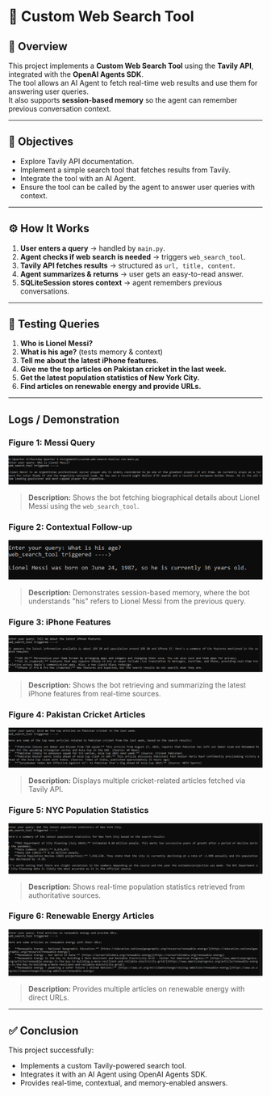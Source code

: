 # 📘 Custom Web Search Tool

## 🚀 Overview  
This project implements a **Custom Web Search Tool** using the **Tavily API**, integrated with the **OpenAI Agents SDK**.  
The tool allows an AI Agent to fetch real-time web results and use them for answering user queries.  
It also supports **session-based memory** so the agent can remember previous conversation context.  

---

## 🎯 Objectives  
- Explore Tavily API documentation.  
- Implement a simple search tool that fetches results from Tavily.  
- Integrate the tool with an AI Agent.  
- Ensure the tool can be called by the agent to answer user queries with context.  

---

## ⚙️ How It Works  
1. **User enters a query** → handled by `main.py`.  
2. **Agent checks if web search is needed** → triggers `web_search_tool`.  
3. **Tavily API fetches results** → structured as `url, title, content`.  
4. **Agent summarizes & returns** → user gets an easy-to-read answer.  
5. **SQLiteSession stores context** → agent remembers previous conversations.  

---

## 🧪 Testing Queries  

1. **Who is Lionel Messi?**  
2. **What is his age?**  (tests memory & context)  
3. **Tell me about the latest iPhone features.**  
4. **Give me the top articles on Pakistan cricket in the last week.**  
5. **Get the latest population statistics of New York City.**  
6. **Find articles on renewable energy and provide URLs.**  

---

## Logs / Demonstration  

### Figure 1: Messi Query  
![Log Image](/Logs/Log1.PNG)

> **Description:** Shows the bot fetching biographical details about Lionel Messi using the `web_search_tool`.  

### Figure 2: Contextual Follow-up  
![Log Image](/Logs/Log2.PNG)

> **Description:** Demonstrates session-based memory, where the bot understands "his" refers to Lionel Messi from the previous query.  

### Figure 3: iPhone Features  
![Log Image](/Logs/Log3.PNG)

> **Description:** Shows the bot retrieving and summarizing the latest iPhone features from real-time sources.  

### Figure 4: Pakistan Cricket Articles  
![Log Image](/Logs/Log4.PNG)

> **Description:** Displays multiple cricket-related articles fetched via Tavily API.  

### Figure 5: NYC Population Statistics  
![Log Image](/Logs/Log5.PNG)

> **Description:** Shows real-time population statistics retrieved from authoritative sources.  

### Figure 6: Renewable Energy Articles  
![Log Image](/Logs/Log6.PNG)  

> **Description:** Provides multiple articles on renewable energy with direct URLs.  

---

## ✅ Conclusion  
This project successfully:  
- Implements a custom Tavily-powered search tool.  
- Integrates it with an AI Agent using OpenAI Agents SDK.  
- Provides real-time, contextual, and memory-enabled answers.  

